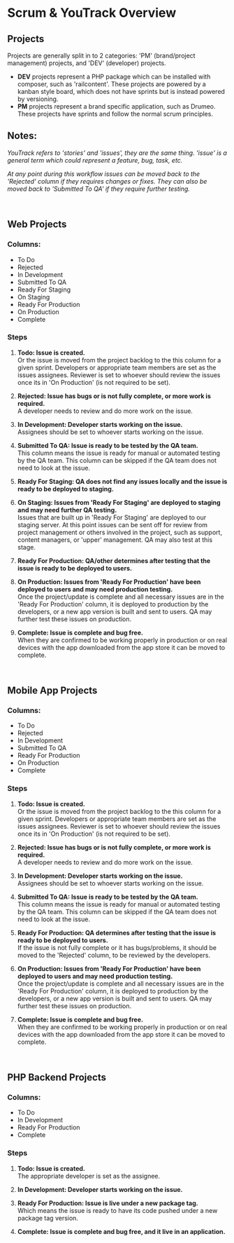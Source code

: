 # Scrum & YouTrack Overview


## Projects

Projects are generally split in to 2 categories: 'PM' (brand/project management) projects, and 'DEV' (developer) projects.

- **DEV** projects represent a PHP package which can be installed with composer, such as 'railcontent'. These projects are powered by a kanban style board, which does not have sprints but is instead powered by versioning.
- **PM** projects represent a brand specific application, such as Drumeo. These projects have sprints and follow the normal scrum principles.


## Notes:

_YouTrack refers to 'stories' and 'issues', they are the same thing. 'issue' is a general term which could represent a feature, bug, task, etc._

_At any point during this workflow issues can be moved back to the 'Rejected' column if they requires changes or fixes. They can also be moved back to 'Submitted To QA' if they require further testing._


<br> 

## Web Projects

### Columns:

- To Do
- Rejected
- In Development
- Submitted To QA
- Ready For Staging
- On Staging
- Ready For Production
- On Production
- Complete

### Steps

1. **Todo: Issue is created.**  
Or the issue is moved from the project backlog to the this column for a given sprint. Developers or appropriate team members are set as the issues assignees. Reviewer is set to whoever should review the issues once its in 'On Production' (is not required to be set).

1. **Rejected: Issue has bugs or is not fully complete, or more work is required.**  
A developer needs to review and do more work on the issue.

1. **In Development: Developer starts working on the issue.**  
Assignees should be set to whoever starts working on the issue.

1. **Submitted To QA: Issue is ready to be tested by the QA team.**  
This column means the issue is ready for manual or automated testing by the QA team. This column can be skipped if the QA team does not need to look at the issue.

1. **Ready For Staging: QA does not find any issues locally and the issue is ready to be deployed to staging.**  

1. **On Staging: Issues from 'Ready For Staging' are deployed to staging and may need further QA testing.**  
Issues that are built up in 'Ready For Staging' are deployed to our staging server. At this point issues can be sent off for review from project management or others involved in the project, such as support, content managers, or 'upper' management. QA may also test at this stage.

1. **Ready For Production: QA/other determines after testing that the issue is ready to be deployed to users.**  

1. **On Production: Issues from 'Ready For Production' have been deployed to users and may need production testing.**  
Once the project/update is complete and all necessary issues are in the 'Ready For Production' column, it is deployed to production by the developers, or a new app version is built and sent to users. QA may further test these issues on production.

1. **Complete: Issue is complete and bug free.**  
When they are confirmed to be working properly in production or on real devices with the app downloaded from the app store it can be moved to complete.


<br> 

## Mobile App Projects

### Columns:

- To Do
- Rejected
- In Development
- Submitted To QA
- Ready For Production
- On Production
- Complete

### Steps

1. **Todo: Issue is created.**  
Or the issue is moved from the project backlog to the this column for a given sprint. Developers or appropriate team members are set as the issues assignees. Reviewer is set to whoever should review the issues once its in 'On Production' (is not required to be set).

1. **Rejected: Issue has bugs or is not fully complete, or more work is required.**  
A developer needs to review and do more work on the issue.

1. **In Development: Developer starts working on the issue.**  
Assignees should be set to whoever starts working on the issue.

1. **Submitted To QA: Issue is ready to be tested by the QA team.**  
This column means the issue is ready for manual or automated testing by the QA team. This column can be skipped if the QA team does not need to look at the issue.

1. **Ready For Production: QA determines after testing that the issue is ready to be deployed to users.**  
If the issue is not fully complete or it has bugs/problems, it should be moved to the 'Rejected' column, to be reviewed by the developers.

1. **On Production: Issues from 'Ready For Production' have been deployed to users and may need production testing.**  
Once the project/update is complete and all necessary issues are in the 'Ready For Production' column, it is deployed to production by the developers, or a new app version is built and sent to users. QA may further test these issues on production.

1. **Complete: Issue is complete and bug free.**  
When they are confirmed to be working properly in production or on real devices with the app downloaded from the app store it can be moved to complete.


<br> 

## PHP Backend Projects

### Columns:

- To Do
- In Development
- Ready For Production
- Complete

### Steps

1. **Todo: Issue is created.**  
The appropriate developer is set as the assignee.

1. **In Development: Developer starts working on the issue.**  

1. **Ready For Production: Issue is live under a new package tag.**  
Which means the issue is ready to have its code pushed under a new package tag version.

1. **Complete: Issue is complete and bug free, and it live in an application.**  